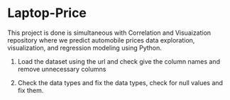 # Laptop-Price

This project is done is simultaneous with Correlation and Visuaization repository where we predict automobile prices data exploration, visualization, and regression modeling using Python. 


1. Load the dataset using the url and check give the column names and remove unnecessary columns

2. Check the data types and fix the data types, check for null values and fix them.